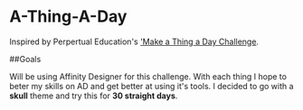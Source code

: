 # A-Thing-A-Day

Inspired by Perpertual Education's ['Make a Thing a Day Challenge]('https://perpetual.education/exercises/thing-a-day/').

##Goals

Will be using Affinity Designer for this challenge. With each thing I hope to beter my skills on AD and get better at using it's tools. I decided to go with a **skull** theme and try this for **30 straight days**. 

